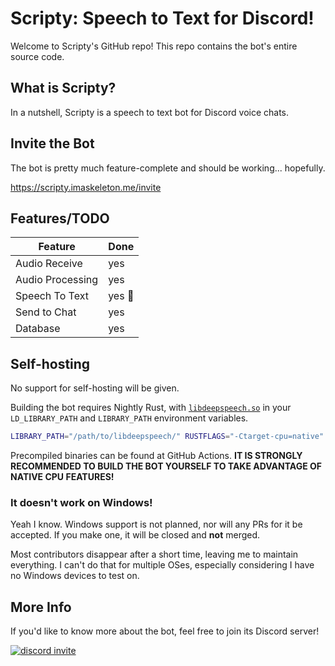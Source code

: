 # Scripty: Speech to Text for Discord!

Welcome to Scripty's GitHub repo! This repo contains the bot's entire source code.

## What is Scripty?

In a nutshell, Scripty is a speech to text bot for Discord voice chats.

## Invite the Bot

The bot is pretty much feature-complete and should be working... hopefully.

https://scripty.imaskeleton.me/invite

## Features/TODO

| Feature | Done |
| --- | --- |
| Audio Receive | yes |
| Audio Processing | yes |
| Speech To Text | yes 🎉 |
| Send to Chat | yes |
| Database | yes |

## Self-hosting

No support for self-hosting will be given.

Building the bot requires Nightly Rust, with [`libdeepspeech.so`](https://github.com/mozilla/DeepSpeech) in your `LD_LIBRARY_PATH` 
and `LIBRARY_PATH` environment variables.
```bash
LIBRARY_PATH="/path/to/libdeepspeech/" RUSTFLAGS="-Ctarget-cpu=native" cargo build --release
```
Precompiled binaries can be found at GitHub Actions. **IT IS STRONGLY RECOMMENDED TO BUILD THE BOT YOURSELF TO TAKE ADVANTAGE OF NATIVE CPU FEATURES!**

### It doesn't work on Windows!
Yeah I know. Windows support is not planned, nor will any PRs for it be accepted.
If you make one, it will be closed and **not** merged.

Most contributors disappear after a short time, leaving me to maintain everything.
I can't do that for multiple OSes, especially considering I have no Windows devices
to test on.


## More Info

If you'd like to know more about the bot, feel free to join its Discord server!

[![discord invite](https://img.shields.io/discord/675390855716274216?logo=discord&style=for-the-badge)](https://discord.gg/xSpNJSjNhq)
